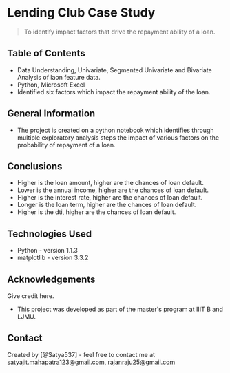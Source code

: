 # Lending Club Case Study
> To identify impact factors that drive the repayment ability of a loan.


## Table of Contents
* Data Understanding, Univariate, Segmented Univariate and Bivariate Analysis of laon feature data.
* Python, Microsoft Excel
* Identified six factors which impact the repayment ability of the loan.

## General Information
- The project is created on a python notebook which identifies through multiple exploratory analysis steps the impact of various factors on the probability of repayment of a loan. 


## Conclusions
- Higher is the loan amount, higher are the chances of loan default.
- Lower is the annual income, higher are the chances of loan default.
- Higher is the interest rate, higher are the chances of loan default.
- Longer is the loan term, higher are the chances of loan default. 
- Higher is the dti, higher are the chances of loan default.

## Technologies Used
- Python - version 1.1.3
- matplotlib - version 3.3.2

## Acknowledgements
Give credit here.
- This project was developed as part of the master's program at IIIT B and LJMU. 


## Contact
Created by [@Satya537] - feel free to contact me at satyajit.mahapatra123@gmail.com, rajanraju25@gmail.com
